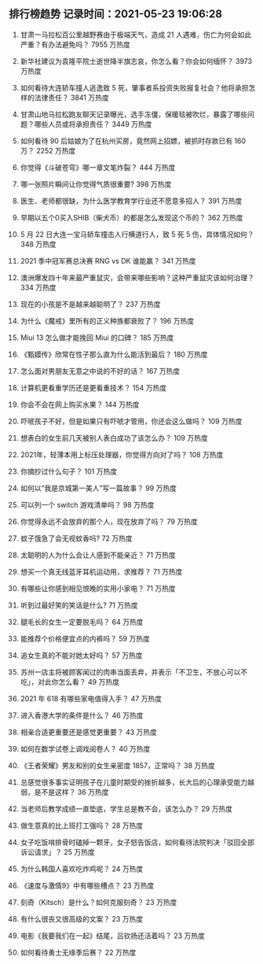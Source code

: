 
## 排行榜趋势 记录时间：2021-05-23 19:06:28
  
  1. 甘肃一马拉松百公里越野赛由于极端天气，造成 21 人遇难，伤亡为何会如此严重？有办法避免吗？ 7955 万热度
    
  2. 新华社建议为袁隆平院士逝世降半旗志哀，你怎么看？你会如何缅怀？ 3973 万热度
    
  3. 如何看待大连轿车撞人逃逸致 5 死，肇事者系投资失败报复社会？他将承担怎样的法律责任？ 3841 万热度
    
  4. 甘肃山地马拉松跑友聊天记录曝光，选手冻僵，保暖毯被吹烂，暴露了哪些问题？哪些人员或将承担责任？ 3449 万热度
    
  5. 如何看待 90 后姑娘为了在杭州买房，竟然网上招嫖，被抓时存款已有 160 万？ 2252 万热度
    
  6. 你觉得《斗破苍穹》哪一章文笔炸裂？ 444 万热度
    
  7. 哪一张照片瞬间让你觉得气质很重要? 398 万热度
    
  8. 医生、老师都很缺，为什么医学教育学行业还不愿意多招人？ 391 万热度
    
  9. 早期以五个0买入SHIB（柴犬币）的都是怎么发现这个币的？ 362 万热度
    
  10. 5 月 22 日大连一宝马轿车撞击人行横道行人，致 5 死 5 伤，具体情况如何？ 348 万热度
    
  11. 2021 季中冠军赛总决赛 RNG vs DK 谁能赢？ 341 万热度
    
  12. 澳洲爆发四十年来最严重鼠灾，会带来哪些影响？这种严重鼠灾该如何治理？ 334 万热度
    
  13. 现在的小孩是不是越来越聪明了？ 237 万热度
    
  14. 为什么《魔戒》里所有的正义种族都衰败了？ 196 万热度
    
  15. Miui 13 怎么做才能挽回 Miui 的口碑？ 185 万热度
    
  16. 《甄嬛传》欣常在性子那么直为什么能活到最后？ 180 万热度
    
  17. 怎么面对男朋友无意之中说的不好的话？ 167 万热度
    
  18. 计算机更看重学历还是更看重技术？ 154 万热度
    
  19. 你会不会在网上购买水果？ 144 万热度
    
  20. 吓唬孩子不好，但是如果只有吓唬才管用，你还会这么做吗？ 109 万热度
    
  21. 想表白的女生前几天被别人表白成功了该怎么办？ 109 万热度
    
  22. 2021年，轻薄本用上标压处理器，你觉得方向对了吗？ 108 万热度
    
  23. 你摘抄过什么句子？ 101 万热度
    
  24. 如何以“我是京城第一美人”写一篇故事？ 99 万热度
    
  25. 可以列一个 switch 游戏清单吗？ 98 万热度
    
  26. 你觉得永远不会放弃的那个人，现在放弃了吗？ 79 万热度
    
  27. 蚊子饿急了会无视蚊香吗? 72 万热度
    
  28. 太聪明的人为什么会让人感到不能亲近？ 71 万热度
    
  29. 想买一个真无线蓝牙耳机运动用，求推荐？ 71 万热度
    
  30. 有哪些让你感到相见恨晚的实用小家电？ 71 万热度
    
  31. 听到过最好笑的笑话是什么? 71 万热度
    
  32. 腿毛长的女生一定要脱毛吗？ 64 万热度
    
  33. 能推荐个价格便宜点的内裤吗？ 59 万热度
    
  34. 追女生真的不能对她太好吗？ 57 万热度
    
  35. 苏州一店主将被顾客闻过的肉串当面丢弃，并表示「不卫生，不放心可以不吃」，对此你怎么看？ 49 万热度
    
  36. 2021 年 618 有哪些家电值得入手？ 47 万热度
    
  37. 进入香港大学的条件是什么？ 46 万热度
    
  38. 相亲合适更重要还是感觉更重要？ 43 万热度
    
  39. 如何在数学试卷上调戏阅卷人？ 40 万热度
    
  40. 《王者荣耀》男友和别的女生亲密度 1857，正常吗？ 38 万热度
    
  41. 总感觉很多事实证明孩子在儿童时期受的挫折越多，长大后的心理承受能力越弱，是不是这样？ 36 万热度
    
  42. 当老师后教学成绩一直垫底，学生总是教不会，该怎么办？ 29 万热度
    
  43. 做生意真的比上班打工强吗？ 28 万热度
    
  44. 女子吃饭啃排骨时磕掉一颗牙，女子怒告饭店，如何看待法院判决「驳回全部诉讼请求」？ 25 万热度
    
  45. 为什么韩国人喜欢吃炸鸡呢？ 24 万热度
    
  46. 《速度与激情9》中有哪些槽点？ 23 万热度
    
  47. 刻奇（Kitsch）是什么？如何克服刻奇？ 23 万热度
    
  48. 有什么很丧又很高级的文案？ 23 万热度
    
  49. 电影《我要我们在一起》结尾，吕钦扬还活着吗？ 23 万热度
    
  50. 如何看待勇士无缘季后赛？ 22 万热度
    
